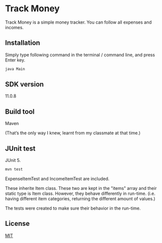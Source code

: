 # Track Money

Track Money is a simple money tracker. You can follow all expenses and incomes.

## Installation

Simply type following command in the terminal / command line,
and press Enter key.

```bash
java Main
```

## SDK version

11.0.8

## Build tool

Maven

(That’s the only way I knew, learnt from my classmate at that time.)

## JUnit test

JUnit 5.

```bash
mvn test
```
ExpenseItemTest and IncomeItemTest are included.

These inherite Item class. These two are kept in the "items" array and their static type is Item class. However, they behave differently in run-time. (i.e. having different item categories, returning the different amount of values.)

The tests were created to make sure their behavior in the run-time.



## License
[MIT](https://choosealicense.com/licenses/mit/)